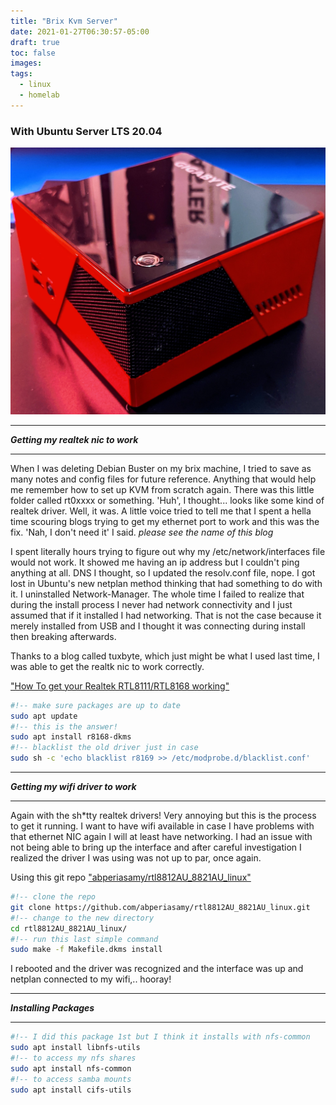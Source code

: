 ```yaml
---
title: "Brix Kvm Server"
date: 2021-01-27T06:30:57-05:00
draft: true
toc: false
images:
tags:
  - linux
  - homelab
---
```


### With Ubuntu Server LTS 20.04
!["brix"](images/brixCorner.jpg)

---
***Getting my realtek nic to work***

---

When I was deleting Debian Buster on my brix machine, I tried to save as many notes and config files for future reference. Anything that would help me remember how to set up KVM from scratch again. There was this little folder called rt0xxxx or something. 'Huh', I thought... looks like some kind of realtek driver. Well, it was. A little voice tried to tell me that I spent a hella time scouring blogs trying to get my ethernet port to work and this was the fix. 'Nah, I don't need it' I said. *please see the name of this blog*

I spent literally hours trying to figure out why my /etc/network/interfaces file would not work. It showed me having an ip address but I couldn't ping anything at all. DNS I thought, so I updated the resolv.conf file, nope. I got lost in Ubuntu's new netplan method thinking that had something to do with it. I uninstalled Network-Manager. The whole time I failed to realize that during the install process I never had network connectivity and I just assumed that if it installed I had networking. That is not the case because it merely installed from USB and I thought it was connecting during install then breaking afterwards.

Thanks to a blog called tuxbyte, which just might be what I used last time, I was able to get the realtk nic to work correctly.

["How To get your Realtek RTL8111/RTL8168 working"](https://tuxbyte.com/how-to-get-your-realtek-rtl8111rtl8168-working-updated-guide/)

```bash
#!-- make sure packages are up to date
sudo apt update
#!-- this is the answer!
sudo apt install r8168-dkms
#!-- blacklist the old driver just in case
sudo sh -c 'echo blacklist r8169 >> /etc/modprobe.d/blacklist.conf'
```

---
***Getting my wifi driver to work***

---

Again with the sh*tty realtek drivers! Very annoying but this is the process to get it running. I want to have wifi available in case I have problems with that ethernet NIC again I will at least have networking. I had an issue with not being able to bring up the interface and after careful investigation I realized the driver I was using was not up to par, once again.

Using this git repo ["abperiasamy/rtl8812AU_8821AU_linux"](https://github.com/abperiasamy/rtl8812AU_8821AU_linux)

```bash
#!-- clone the repo
git clone https://github.com/abperiasamy/rtl8812AU_8821AU_linux.git
#!-- change to the new directory
cd rtl8812AU_8821AU_linux/
#!-- run this last simple command
sudo make -f Makefile.dkms install
```
I rebooted and the driver was recognized and the interface was up and netplan connected to my wifi,.. hooray!


---
***Installing Packages***

---


```bash
#!-- I did this package 1st but I think it installs with nfs-common
sudo apt install libnfs-utils
#!-- to access my nfs shares
sudo apt install nfs-common
#!-- to access samba mounts
sudo apt install cifs-utils
```
